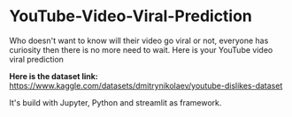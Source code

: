# YouTube-Video-Viral-Prediction
Who doesn't want to know will their video go viral or not, everyone has curiosity then there is no more need to wait. Here is your YouTube video viral prediction

**Here is the dataset link:** 
https://www.kaggle.com/datasets/dmitrynikolaev/youtube-dislikes-dataset

It's build with Jupyter, Python and streamlit as framework.
